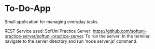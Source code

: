 # To-Do-App
Small application for managing everyday tasks.

REST Service used:
SofUni Practice Server: https://github.com/softuni-practice-server/softuni-practice-server. 
To run the server: In the terminal navigate to the server directory and run ‘node server.js’ command.
